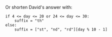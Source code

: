 Or shorten David's answer with:

    if 4 <= day <= 20 or 24 <= day <= 30:
        suffix = "th"
    else:
        suffix = ["st", "nd", "rd"][day % 10 - 1]
